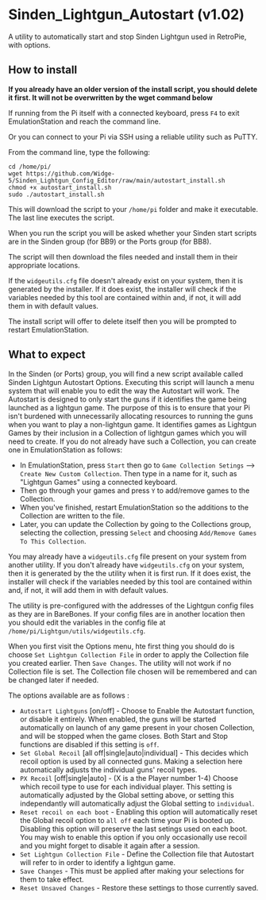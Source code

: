 # Sinden_Lightgun_Autostart (v1.02)
A utility to automatically start and stop Sinden Lightgun used in RetroPie, with options.


## How to install
**If you already have an older version of the install script, you should delete it first. It will not be overwritten by the wget command below**

If running from the Pi itself with a connected keyboard, press `F4` to exit EmulationStation and reach the command line.

Or you can connect to your Pi via SSH using a reliable utility such as PuTTY.

From the command line, type the following:
```
cd /home/pi/
wget https://github.com/Widge-5/Sinden_Lightgun_Config_Editor/raw/main/autostart_install.sh
chmod +x autostart_install.sh
sudo ./autostart_install.sh
```
This will download the script to your `/home/pi` folder and make it executable. The last line executes the script.

When you run the script you will be asked whether your Sinden start scripts are in the Sinden group (for BB9) or the Ports group (for BB8).

The script will then download the files needed and install them in their appropriate locations.

If the `widgeutils.cfg` file doesn't already exist on your system, then it is generated by the installer.  If it does exist, the installer will check if the variables needed by this tool are contained within and, if not, it will add them in with default values.

The install script will offer to delete itself then you will be prompted to restart EmulationStation.

## What to expect
In the Sinden (or Ports) group, you will find a new script available called Sinden Lightgun Autostart Options.  Executing this script will launch a menu system that will enable you to edit the way the Autostart will work.
The Autostart is designed to only start the guns if it identifies the game being launched as a lightgun game.  The purpose of this is to ensure that your Pi isn't burdened with unnecessarily allocating resources to running the guns when you want to play a non-lightgun game.  It identifies games as Lightgun Games by their inclusion in a Collection of lightgun games which you will need to create.
If you do not already have such a  Collection, you can create one in EmulationStation as follows:
- In EmulationStation, press `Start` then go to `Game Collection Setings` --> `Create New Custom Collection`.  Then type in a name for it, such as "Lightgun Games" using a connected keyboard.
- Then go through your games and press `Y` to add/remove games to the Collection.
- When you've finished, restart EmulationStation so the additions to the Collection are written to the file.
- Later, you can update the Collection by going to the Collections group, selecting the collection, pressing `Select` and choosing `Add/Remove Games To This Collection`.

You may already have a `widgeutils.cfg` file present on your system from another utility. If you don't already have `widgeutils.cfg` on your system, then it is generated by the the utility when it is first run.  If it does exist, the installer will check if the variables needed by this tool are contained within and, if not, it will add them in with default values.

The utility is pre-configured with the addresses of the Lightgun config files as they are in BareBones.  If your config files are in another location then you should edit the variables in the config file at `/home/pi/Lightgun/utils/widgeutils.cfg`.

When you first visit the Options menu, hte first thing you should do is choose `Set Lightgun Collection File` in order to apply the Collection file you created earlier. Then `Save Changes`.  The utility will not work if no Collection file is set. The Collection file chosen will be remembered and can be changed later if needed.

The options available are as follows : 
- `Autostart Lightguns` [on/off] - Choose to Enable the Autostart function, or disable it entirely.  When enabled, the guns will be started automatically on launch of any game present in your chosen Collection, and will be stopped when the game closes.  Both Start and Stop functions are disabled if this setting is `off`.
- `Set Global Recoil` [all off|single|auto|individual] - This decides which recoil option is used by all connected guns.  Making a selection here automatically adjusts the individual guns' recoil types.
- `PX Recoil` [off|single|auto] - (X is a the Player number 1-4) Choose which recoil type to use for each individual player. This setting is automatically adjusted by the Global setting above, or setting this independantly will automatically adjust the Global setting to `individual`.
- `Reset recoil on each boot` - Enabling this option will automatically reset the Global recoil option to `all off` each time your Pi is booted up. Disabling this option will preserve the last setings used on each boot.  You may wish to enable this option if you only occasionally use recoil and you might forget to disable it again after a session.
- `Set Lightgun Collection File` - Define the Collection file that Autostart will refer to in order to identify a lightgun game.
- `Save Changes` - This must be applied after making your selections for them to take effect.
- `Reset Unsaved Changes` - Restore these settings to those currently saved.
